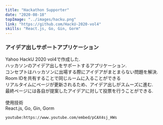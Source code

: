 ```yaml
---
title: "Hackathon Supporter"
date: "2020-08-18"
topImage: "../images/hacku.png"
link: "https://github.com/HackU-2020-vol4"
skills: "React.js, Go, Gin, Gorm"
---
```


### アイデア出しサポートアプリケーション

Yahoo HackU 2020 vol4で作成した.<br>
ハッカソンのアイデア出しをサポートするアプリケーション.<br>
コンセプトはハッカソンに出場する際にアイデアがまとまらない問題を解決.<br>
Room IDを共有することで同じルームに入ることができる<br>
リアルタイムにページが更新されるため、アイデア出しがスムーズに進む.<br>
最終ページには各自が提案したアイデアに対して投票を行うことができる.<br>
<br>
使用技術<br>React.js, Go, Gin, Gorm

`youtube:https://www.youtube.com/embed/pCAX4sj_HWs`